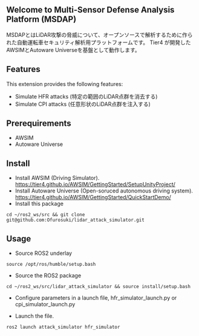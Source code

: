 ## Welcome to Multi-Sensor Defense Analysis Platform (MSDAP)
MSDAPとはLiDAR攻撃の脅威について、オープンソースで解析するために作られた自動運転車セキュリティ解析用プラットフォームです。
Tier4 が開発したAWSIMとAutoware Universeを基盤として動作します。

## Features
This extension provides the following features:
- Simulate HFR attacks (特定の範囲のLiDAR点群を消去する)
- Simulate CPI attacks (任意形状のLiDAR点群を注入する)

## Prerequirements
- AWSIM
- Autoware Universe 

## Install
- Install AWSIM (Driving Simulator). https://tier4.github.io/AWSIM/GettingStarted/SetupUnityProject/
- Install Autoware Universe (Open-soruced autonomous driving system). https://tier4.github.io/AWSIM/GettingStarted/QuickStartDemo/
- Install this package 
```
cd ~/ros2_ws/src && git clone git@github.com:Ofurosuki/lidar_attack_simulator.git
```
## Usage
- Source ROS2 underlay
```
source /opt/ros/humble/setup.bash
```

- Source the ROS2 package
```
cd ~/ros2_ws/src/lidar_attack_simulator && source install/setup.bash
```
- Configure parameters in a launch file, hfr_simulator_launch.py or cpi_simulator_launch.py

- Launch the file.
```
ros2 launch attack_simulator hfr_simulator
```



